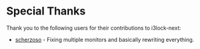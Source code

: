 # Special Thanks

Thank you to the following users for their contributions to i3lock-next:
- [scherzoso](https://github.com/scherzoso) - Fixing multiple monitors and basically rewriting everything.
